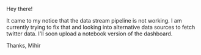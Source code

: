 Hey there!

It came to my notice that the data stream pipeline is not working.
I am currently trying to fix that and looking into alternative data sources to fetch twitter data.
I'll soon upload a notebook version of the dashboard.

Thanks,
Mihir
